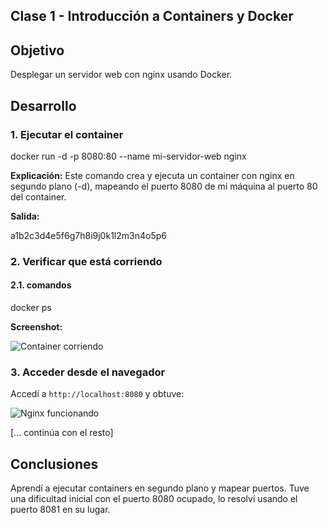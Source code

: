 ## Clase 1 - Introducción a Containers y Docker

## Objetivo

Desplegar un servidor web con nginx usando Docker.

## Desarrollo

### 1. Ejecutar el container

docker run -d -p 8080:80 --name mi-servidor-web nginx


**Explicación:** Este comando crea y ejecuta un container con nginx en segundo plano (-d), mapeando el puerto 8080 de mi máquina al puerto 80 del container.

**Salida:**

a1b2c3d4e5f6g7h8i9j0k1l2m3n4o5p6


### 2. Verificar que está corriendo
#### 2.1. comandos
docker ps


**Screenshot:**

![Container corriendo](screenshots/docker-ps.png)

### 3. Acceder desde el navegador

Accedí a `http://localhost:8080` y obtuve:

![Nginx funcionando](screenshots/nginx-browser.png)

[... continúa con el resto]

## Conclusiones

Aprendí a ejecutar containers en segundo plano y mapear puertos. Tuve una dificultad inicial con el puerto 8080 ocupado, lo resolví usando el puerto 8081 en su lugar.
